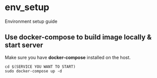 # env_setup

Environment setup guide

## Use docker-compose to build image locally & start server

Make sure you have **docker-compose** installed on the host.

```shell
cd $(SERVICE YOU WANT TO START)
sudo docker-compose up -d
```
